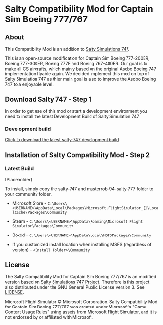 # Salty Compatibility Mod for Captain Sim Boeing 777/767
## About
This Compatibility Mod is an addition to [Salty Simulations 747](https://github.com/saltysimulations/salty-747). 

This is an open-source modification for Captain Sim Boeing 777-200ER, Boeing 777-300ER, Boeing 777F and Boeing 767-400ER. Our goal is to make all CS aircrafts, which mainly based on the original Asobo Boeing 747 implementation flyable again. We decided implement this mod on top of Salty Simulation 747 as thier main goal is also to improve the Asobo Boeing 747 to a enjoyable level.

## Download Salty 747 - Step 1
In order to get use of this mod or start a development environment you need to install the latest Development Build of Salty Simulation 747

### Development build
[Click to download the latest salty-747 development build](https://github.com/saltysimulations/salty-747/releases/download/vdev/salty-747-dev.zip)

## Installation of Salty Compatibility Mod - Step 2

### Latest Build

[Placeholder]

To install, simply copy the salty-747 and masterrob-94-salty-777 folder to your community folder. 

* Microsoft Store - `C:\Users\<USERNAME>\AppData\Local\Packages\Microsoft.FlightSimulator_[]\LocalCache\Packages\Community`

* Steam - `C:\Users\<USERNAME>\AppData\Roaming\Microsoft Flight Simulator\Packages\Community`

* Boxed - `C:\Users\<USERNAME>\AppData\Local\MSFSPackages\Community`

* If you customized install location when installing MSFS (regardless of version) - `<Install Folder>\Community`

## License

The Salty Compatibility Mod for Captain Sim Boeing 777/767 is an modified version based on [Salty Simulations 747 Project](https://github.com/saltysimulations/salty-747). Therefore is this project also distributed under the GNU General Public License version 3. See [LICENSE](https://github.com/masterrob94/masterrob94-salty-777/blob/master/LICENSE).

Microsoft Flight Simulator © Microsoft Corporation. Salty Compatibility Mod for Captain Sim Boeing 777/767 was created under Microsoft's "Game Content Usage Rules" using assets from Microsoft Flight Simulator, and it is not endorsed by or affiliated with Microsoft.